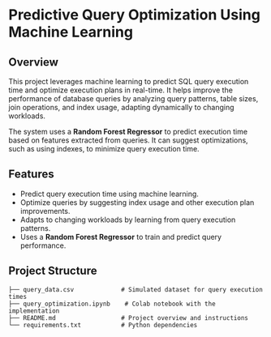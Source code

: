# Predictive Query Optimization Using Machine Learning

## Overview

This project leverages machine learning to predict SQL query execution time and optimize execution plans in real-time. It helps improve the performance of database queries by analyzing query patterns, table sizes, join operations, and index usage, adapting dynamically to changing workloads.

The system uses a **Random Forest Regressor** to predict execution time based on features extracted from queries. It can suggest optimizations, such as using indexes, to minimize query execution time.

## Features

- Predict query execution time using machine learning.
- Optimize queries by suggesting index usage and other execution plan improvements.
- Adapts to changing workloads by learning from query execution patterns.
- Uses a **Random Forest Regressor** to train and predict query performance.

## Project Structure

```plaintext
├── query_data.csv             # Simulated dataset for query execution times
├── query_optimization.ipynb    # Colab notebook with the implementation
├── README.md                  # Project overview and instructions
└── requirements.txt           # Python dependencies

